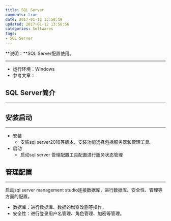 ```yaml
---
title: SQL Server
comments: true
date: 2017-01-12 13:58:19
updated: 2017-01-12 13:58:56
categories: Softwares
tags:
- SQL Server
---
```



**说明：**SQL Server配置使用。
<!-- more -->

---
* 运行环境：Windows
* 参考文章：

## SQL Server简介
---

## 安装启动
---
* 安装
	* 安装sql server2016等版本，安装功能选择包括服务器和管理工具。
* 启动
	* 启动sql server 管理配置工具配置进行服务状态管理

## 管理配置
---
启动sql server management studio连接数据库，进行数据库、安全性、管理等方面的配置。

* 数据库：进行数据库、数据的增查改删等操作。
* 安全性：进行登录用户名管理、角色管理、加密等管理。